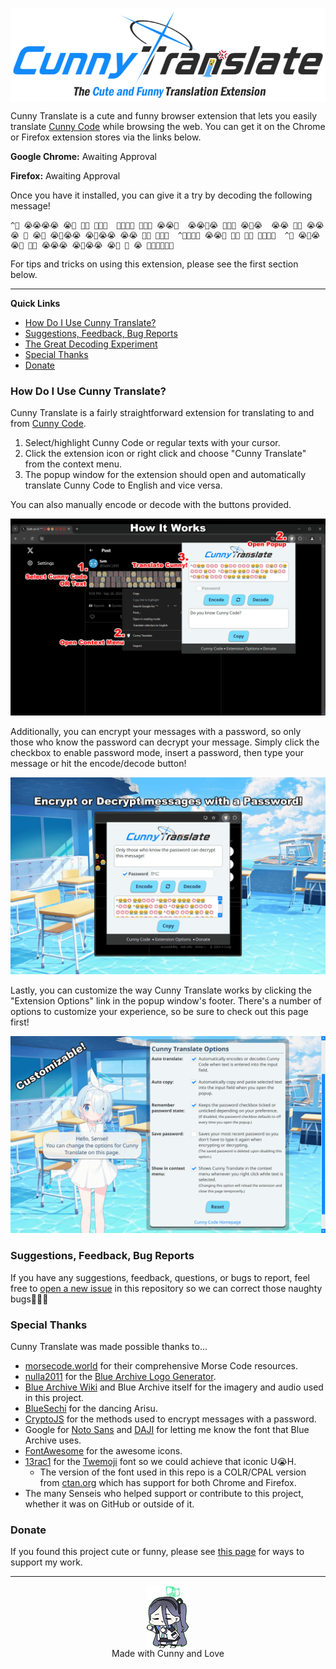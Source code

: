 ﻿<p align="center"><img src="extension/resources/images/logo.png" align="center" height="150" alt="Cunny Translate"></p>

Cunny Translate is a cute and funny browser extension that lets you easily translate [Cunny Code](https://github.com/SethClydesdale/cunny-code?tab=readme-ov-file#what-is-cunny-code) while browsing the web. You can get it on the Chrome or Firefox extension stores via the links below.

**Google Chrome:** Awaiting Approval

**Firefox:** Awaiting Approval

Once you have it installed, you can give it a try by decoding the following message!

```
^💢 😭😭😭😭 😭💢 💢😭 💢😭💢  💢😭💢💢 💢💢💢 😭😭💢  😭😭💢😭 💢💢💢 😭💢😭  😭😭 💢😭 😭😭😭 💢 😭💢 😭💢😭😭 😭💢😭😭 😭😭 💢😭 💢💢😭  ^💢😭💢😭 😭😭💢 💢😭 💢😭 💢😭💢💢  ^💢 😭💢😭 😭💢 💢😭 😭😭😭 😭💢😭😭 😭💢 💢 😭 💢😭💢😭💢💢
```

For tips and tricks on using this extension, please see the first section below.

-----

**Quick Links**
- [How Do I Use Cunny Translate?](#how-do-i-use-cunny-translate)
- [Suggestions, Feedback, Bug Reports](#suggestions-feedback-bug-reports)
- [The Great Decoding Experiment](#the-great-decoding-experiment)
- [Special Thanks](#special-thanks)
- [Donate](#donate)


### How Do I Use Cunny Translate?

Cunny Translate is a fairly straightforward extension for translating to and from [Cunny Code](https://github.com/SethClydesdale/cunny-code?tab=readme-ov-file#what-is-cunny-code).

1. Select/highlight Cunny Code or regular texts with your cursor.
2. Click the extension icon or right click and choose "Cunny Translate" from the context menu.
3. The popup window for the extension should open and automatically translate Cunny Code to English and vice versa.

You can also manually encode or decode with the buttons provided.

<p align="center"><img src="readme-assets/demo.png"></p>

Additionally, you can encrypt your messages with a password, so only those who know the password can decrypt your message. Simply click the checkbox to enable password mode, insert a password, then type your message or hit the encode/decode button!

<p align="center"><img src="readme-assets/demo-password.png"></p>

Lastly, you can customize the way Cunny Translate works by clicking the "Extension Options" link in the popup window's footer. There's a number of options to customize your experience, so be sure to check out this page first!

<p align="center"><img src="readme-assets/demo-options.png"></p>

### Suggestions, Feedback, Bug Reports
If you have any suggestions, feedback, questions, or bugs to report, feel free to [open a new issue](https://github.com/SethClydesdale/cunny-translate/issues) in this repository so we can correct those naughty bugs💢💢💢


### Special Thanks
Cunny Translate was made possible thanks to...
- [morsecode.world](https://morsecode.world/international/morse2.html) for their comprehensive Morse Code resources.
- [nulla2011](https://github.com/nulla2011) for the [Blue Archive Logo Generator](https://github.com/nulla2011/bluearchive-logo).
- [Blue Archive Wiki](https://bluearchive.fandom.com/wiki/Arona/Gallery) and Blue Archive itself for the imagery and audio used in this project.
- [BlueSechi](https://www.youtube.com/watch?v=T9F1Wk8DQdg) for the dancing Arisu.
- [CryptoJS](https://github.com/brix/crypto-js) for the methods used to encrypt messages with a password.
- Google for [Noto Sans](https://fonts.google.com/noto/specimen/Noto+Sans) and [DAJI](https://x.com/daji_nhnyk/status/1840259471819280870) for letting me know the font that Blue Archive uses.
- [FontAwesome](https://github.com/FortAwesome/Font-Awesome) for the awesome icons.
- [13rac1](https://github.com/13rac1) for the [Twemoji](https://github.com/13rac1/twemoji-color-font?tab=readme-ov-file) font so we could achieve that iconic U😭H.
  - The version of the font used in this repo is a COLR/CPAL version from [ctan.org](https://ctan.org/pkg/twemoji-colr) which has support for both Chrome and Firefox.
- The many Senseis who helped support or contribute to this project, whether it was on GitHub or outside of it.


### Donate
If you found this project cute or funny, please see [this page](https://sethclydesdale.github.io/cunny-code/donate/) for ways to support my work.

-----

<div align="center"><a href="https://sethclydesdale.github.io/cunny-code/404"><img src="readme-assets/arisu.png" align="center" height="100"></a></div>
<div align="center">Made with Cunny and Love</div>
